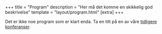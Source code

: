 +++
title = "Program"
description = "Her må det komme en skikkelig god beskrivelse"
template = "layout/program.html"
[extra]
+++

Det er ikke noe program som er klart enda. Ta en titt på en av våre
[tidligere konferanser](@/tidligere/_index.md).
